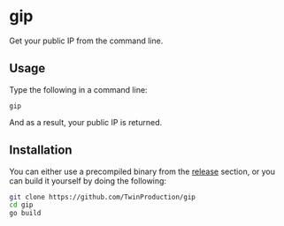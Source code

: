 # gip

Get your public IP from the command line.


## Usage

Type the following in a command line:

```
gip
```

And as a result, your public IP is returned.


## Installation

You can either use a precompiled binary from the [release](https://github.com/TwinProduction/gip/releases) section, 
or you can build it yourself by doing the following:

```bash
git clone https://github.com/TwinProduction/gip
cd gip
go build
```






